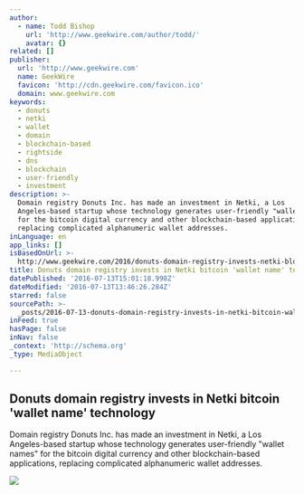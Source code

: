 ```yaml
---
author:
  - name: Todd Bishop
    url: 'http://www.geekwire.com/author/todd/'
    avatar: {}
related: []
publisher:
  url: 'http://www.geekwire.com'
  name: GeekWire
  favicon: 'http://cdn.geekwire.com/favicon.ico'
  domain: www.geekwire.com
keywords:
  - donuts
  - netki
  - wallet
  - domain
  - blockchain-based
  - rightside
  - dns
  - blockchain
  - user-friendly
  - investment
description: >-
  Domain registry Donuts Inc. has made an investment in Netki, a Los
  Angeles-based startup whose technology generates user-friendly "wallet names"
  for the bitcoin digital currency and other blockchain-based applications,
  replacing complicated alphanumeric wallet addresses.
inLanguage: en
app_links: []
isBasedOnUrl: >-
  http://www.geekwire.com/2016/donuts-domain-registry-invests-netki-blockchain-technology/
title: Donuts domain registry invests in Netki bitcoin 'wallet name' technology
datePublished: '2016-07-13T15:01:18.998Z'
dateModified: '2016-07-13T13:46:26.284Z'
starred: false
sourcePath: >-
  _posts/2016-07-13-donuts-domain-registry-invests-in-netki-bitcoin-wallet-name.md
inFeed: true
hasPage: false
inNav: false
_context: 'http://schema.org'
_type: MediaObject

---
```

<article style=""><h1>Donuts domain registry invests in Netki bitcoin 'wallet name' technology</h1><p>Domain registry Donuts Inc. has made an investment in Netki, a Los Angeles-based startup whose technology generates user-friendly "wallet names" for the bitcoin digital currency and other blockchain-based applications, replacing complicated alphanumeric wallet addresses.</p><img src="http://cdn.geekwire.com/wp-content/uploads/2016/05/Stahura.png" /></article>